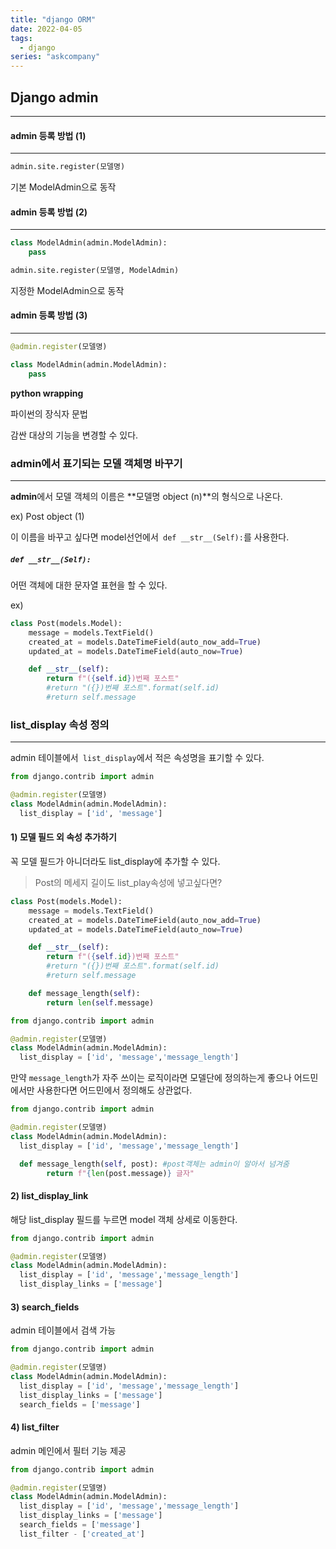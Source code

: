 ```yaml
---
title: "django ORM"
date: 2022-04-05
tags:
  - django
series: "askcompany"
---
```


## Django admin

---

#### admin 등록 방법 (1)

---

```python
admin.site.register(모델명)
```

기본 ModelAdmin으로 동작

#### admin 등록 방법 (2)

---

```py
class ModelAdmin(admin.ModelAdmin):
    pass

admin.site.register(모델명, ModelAdmin)
```

지정한 ModelAdmin으로 동작

#### admin 등록 방법 (3)

---

```py
@admin.register(모델명)

class ModelAdmin(admin.ModelAdmin):
    pass
```

**python wrapping**

파이썬의 장식자 문법

감싼 대상의 기능을 변경할 수 있다.

### admin에서 표기되는 모델 객체명 바꾸기

---

**admin**에서 모델 객체의 이름은 **모델명 object (n)**의 형식으로 나온다.

ex) Post object (1)

이 이름을 바꾸고 싶다면 model선언에서` def __str__(Self):`를 사용한다.

##### `def __str__(Self):`

어떤 객체에 대한 문자열 표현을 할 수 있다.

ex)

```py
class Post(models.Model):
    message = models.TextField()
    created_at = models.DateTimeField(auto_now_add=True)
    updated_at = models.DateTimeField(auto_now=True)

    def __str__(self):
        return f"({self.id})번째 포스트"
    	#return "({})번째 포스트".format(self.id)
        #return self.message
```

### list_display 속성 정의

---

admin 테이블에서` list_display`에서 적은 속성명을 표기할 수 있다.

```python
from django.contrib import admin

@admin.register(모델명)
class ModelAdmin(admin.ModelAdmin):
  list_display = ['id', 'message']
```

#### 1) 모델 필드 외 속성 추가하기

꼭 모델 필드가 아니더라도 list_display에 추가할 수 있다.

> Post의 메세지 길이도 list_play속성에 넣고싶다면?

```python
class Post(models.Model):
    message = models.TextField()
    created_at = models.DateTimeField(auto_now_add=True)
    updated_at = models.DateTimeField(auto_now=True)

    def __str__(self):
        return f"({self.id})번째 포스트"
    	#return "({})번째 포스트".format(self.id)
    	#return self.message

    def message_length(self):
    	return len(self.message)
```

```python
from django.contrib import admin

@admin.register(모델명)
class ModelAdmin(admin.ModelAdmin):
  list_display = ['id', 'message','message_length']
```

만약 `message_length`가 자주 쓰이는 로직이라면 모델단에 정의하는게 좋으나 어드민에서만 사용한다면 어드민에서 정의해도 상관없다.

```python
from django.contrib import admin

@admin.register(모델명)
class ModelAdmin(admin.ModelAdmin):
  list_display = ['id', 'message','message_length']

  def message_length(self, post): #post객체는 admin이 알아서 넘겨줌
        return f"{len(post.message)} 글자"
```

#### 2) list_display_link

해당 list_display 필드를 누르면 model 객체 상세로 이동한다.

```python
from django.contrib import admin

@admin.register(모델명)
class ModelAdmin(admin.ModelAdmin):
  list_display = ['id', 'message','message_length']
  list_display_links = ['message']
```

#### 3) search_fields

admin 테이블에서 검색 가능

```python
from django.contrib import admin

@admin.register(모델명)
class ModelAdmin(admin.ModelAdmin):
  list_display = ['id', 'message','message_length']
  list_display_links = ['message']
  search_fields = ['message']
```

#### 4) list_filter

admin 메인에서 필터 기능 제공

```python
from django.contrib import admin

@admin.register(모델명)
class ModelAdmin(admin.ModelAdmin):
  list_display = ['id', 'message','message_length']
  list_display_links = ['message']
  search_fields = ['message']
  list_filter - ['created_at']
```
